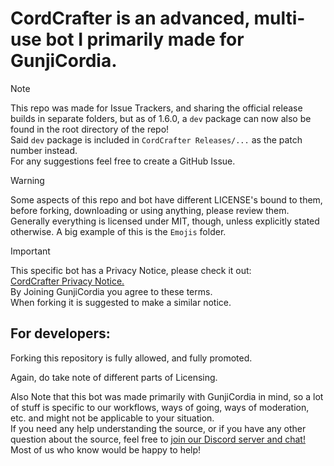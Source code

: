 # CordCrafter is an advanced, multi-use bot I primarily made for GunjiCordia.
> [!NOTE]
This repo was made for Issue Trackers, and sharing the official release builds in separate folders, but as of 1.6.0, a `dev` package can now also be found in the root directory of the repo!  
Said `dev` package is included in `CordCrafter Releases/...` as the patch number instead.  
For any suggestions feel free to create a GitHub Issue.

> [!WARNING]
Some aspects of this repo and bot have different LICENSE's bound to them, before forking, downloading or using anything, please review them.  
Generally everything is licensed under MIT, though, unless explicitly stated otherwise.
A big example of this is the `Emojis` folder.

> [!IMPORTANT]
This specific bot has a Privacy Notice, please check it out:  
[CordCrafter Privacy Notice.](https://trusted-substance-f20.notion.site/CordCrafter-bot-Privacy-Notice-7d02fae4b3d64db4b90206b3d92fd9de)  
By Joining GunjiCordia you agree to these terms.  
When forking it is suggested to make a similar notice.

## For developers:
Forking this repository is fully allowed, and fully promoted.  
  
Again, do take note of different parts of Licensing.  
  
Also Note that this bot was made primarily with GunjiCordia in mind, so a lot of stuff is specific to our workflows, ways of going, ways of moderation, etc. and might not be applicable to your situation.  
If you need any help understanding the source, or if you have any other question about the source, feel free to [join our Discord server and chat!](https://discord.gg/kcm8scfCwK) Most of us who know would be happy to help!